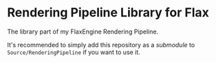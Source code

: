 # Rendering Pipeline Library for Flax
The library part of my FlaxEngine Rendering Pipeline. 

It's recommended to simply add this repository as a *submodule* to `Source/RenderingPipeline` if you want to use it.

